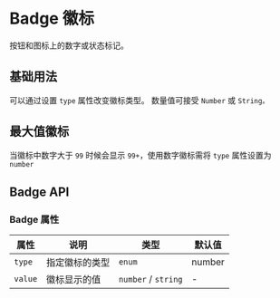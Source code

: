 # Badge 徽标

按钮和图标上的数字或状态标记。

## 基础用法

可以通过设置 `type` 属性改变徽标类型。
数量值可接受 `Number` 或 `String。`

<demo vue="../../example/badge/base.vue"></demo>

## 最大值徽标

当徽标中数字大于 `99` 时候会显示 `99+`，使用数字徽标需将 `type` 属性设置为 `number`

<demo vue="../../example/badge/number.vue"></demo>

## Badge API

### Badge 属性

| 属性    | 说明           | 类型                                | 默认值 |
| ------- | -------------- | ----------------------------------- | ------ |
| `type`  | 指定徽标的类型 | `enum`<Tool value="number,string"/> | number |
| `value` | 徽标显示的值   | `number` / `string`                 | -      |
